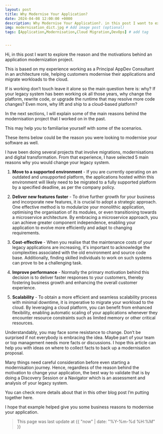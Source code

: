```yaml
---
layout: post
title: Why Modernise Your Application?
date: 2024-04-08 12:00:00 +0000
description: Why Modernise Your Application?. in this post I want to explore the reason and the motivations behind an application modernization project. # Add post description (optional)
img: modernisation_dict.jpg # Add image post (optional)
tags: [Application,Modernisation,Cloud Migration,DevOps] # add tag


---
```

Hi, in this post I want to explore the reason and the motivations behind an application modernization project.

<!--more-->

This is based on my experience working as a Principal AppDev Consultant in an architecture role, helping customers modernise their applications and migrate workloads to the cloud.

If is working don’t touch leave it alone so the main question here is: why? If your legacy system has been working ok all those years, why change the platform, rewrite code, or upgrade the runtime that may resolve more code changes? Even more, why lift and ship to a cloud-based platform?

In the next sections, I will explain some of the main reasons behind the modernisation project that I worked on in the past. 

This may help you to familiarise yourself with some of the scenarios. 

These items below could be the reason you were looking to modernise your software as well.  

I have been doing several projects that involve migrations, modernisations and digital transformation. From that experience, I have selected 5 main reasons why you would change your legacy system.

1. **Move to a supported environment** - If you are currently operating on an outdated and unsupported platform, the applications hosted within this environment will likely need to be migrated to a fully supported platform by a specified deadline, as per the company policy.

2. **Deliver new features faster** - To drive further growth for your business and incorporate new features, it is crucial to adopt a strategic approach. One effective method is to modularize your monolithic application, optimising the organisation of its modules, or even transitioning towards a microservice architecture. By embracing a microservice approach, you can achieve greater component independence, enabling your application to evolve more efficiently and adapt to changing requirements.

3. **Cost-effective** - When you realise that the maintenance costs of your legacy applications are increasing, it's important to acknowledge the complexities associated with the old environment and source code base. Additionally, finding skilled individuals to work on such systems can prove to be a challenging task. 

4. **Improve performance** - Normally the primary motivation behind this decision is to deliver faster responses to your customers, thereby fostering business growth and enhancing the overall customer experience.

5. **Scalability** -  To obtain a more efficient and seamless scalability process with minimal downtime, it is imperative to migrate your workload to the cloud. By leveraging a cloud platform, you can benefit from enhanced flexibility, enabling automatic scaling of your applications whenever they encounter resource constraints such as limited memory or other critical resources.


Understandably, you may face some resistance to change. Don’t be surprised if not everybody is embracing the idea. Maybe part of your team or top management needs more facts or discussions. I hope this article can help you with ideas on where to collect facts to back up a modernisation proposal. 

Many things need careful consideration before even starting a modernisation journey. Hence, regardless of the reason behind the motivation to change your application, the best way to validate that is by doing a Discovery Session or a Navigator which is an assessment and analysis of your legacy system. 

You can check more details about that in this other blog post I’m putting together here.

I hope that example helped give you some business reasons to modernise your application.

>This page was last update at {{ "now" | date: "%Y-%m-%d %H:%M" }} 


